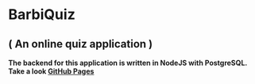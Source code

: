 # BarbiQuiz

## ( An online quiz application )

**The backend for this application is written in NodeJS with PostgreSQL. Take a look [GitHub Pages](https://pages.google.com/)**
